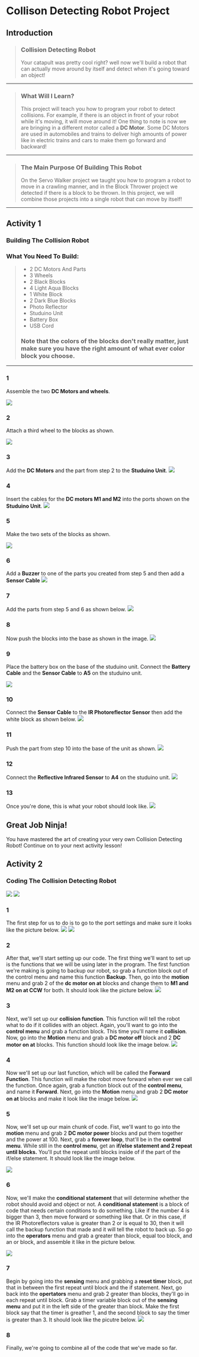 # Collison Detecting Robot Project 
## Introduction
> ### Collision Detecting Robot
> Your catapult was pretty cool right? well now we'll build a robot that can actually move around by itself and detect when it's going toward an object! 

---

> ### What Will I Learn?
> This project will teach you how to program your robot to detect collisions. For example, if there is an object in front of your robot while it's moving, it will move around it!
> One thing to note is now we are bringing in a different motor called a **DC Motor**. Some DC Motors are used in automobiles and trains to deliver high amounts of power like in electric trains and cars to make them go forward and backward!

---

> ### The Main Purpose Of Building This Robot
> On the Servo Walker project we taught you how to program a robot to move in a crawling manner, and in the Block Thrower project we detected if there is a block to be thrown. In this project, we will combine those projects into a single robot that can move by itself!

---

## Activity 1
### Building The Collision Robot 
### What You Need To Build:
> * 2 DC Motors And Parts
> * 3 Wheels
> * 2 Black Blocks
> * 4 Light Aqua Blocks
> * 1 White Block
> * 2 Dark Blue Blocks
> * Photo Reflector
> * Studuino Unit
> * Battery Box
> * USB Cord
> ### Note that the colors of the blocks don't really matter, just make sure you have the right amount of what ever color block you choose.

---

### 1
Assemble the two **DC Motors and wheels**.

![](./1.JPG)

### 2 
Attach a third wheel to the blocks as shown.

![](./2.JPG)

### 3 
Add the **DC Motors** and the part from step 2 to the **Studuino Unit**.
![](./3.JPG)

### 4 
Insert the cables for the **DC motors M1 and M2** into the ports shown on the **Studuino Unit**.
![](./4.JPG)

### 5 
Make the two sets of the blocks as shown.

![](./5.JPG)

### 6 
Add a **Buzzer** to one of the parts you created from step 5 and then add a **Sensor Cable**
![](./6.JPG)

### 7 
Add the parts from step 5 and 6 as shown below.
![](./7.JPG)

### 8 
Now push the blocks into the base as shown in the image.
![](./8.JPG)

### 9
Place the battery box on the base of the studuino unit. Connect the **Battery Cable** and the **Sensor Cable** to **A5** on the studuino unit.

![](./9.JPG)

### 10
Connect the **Sensor Cable** to the **IR Photoreflector Sensor** then add the white block as shown below.
![](./10.JPG)

### 11 
Push the part from step 10 into the base of the unit as shown.
![](./11.JPG)

### 12 
Connect the **Reflective Infrared Sensor** to **A4** on the studuino unit.
![](./12.JPG)

### 13 
Once you're done, this is what your robot should look like.
![](./13.JPG)

## Great Job Ninja!
You have mastered the art of creating your very own Collision Detecting Robot! Continue on to your next activity lesson!

## Activity 2
### Coding The Collision Detecting Robot 
![](./code1One.JPG)
![](./code2Two.JPG)

### 1 
The first step for us to do is to go to the port settings and make sure it looks like the picture below.
![](./code1.JPG)
![](./code2.JPG)

### 2 
After that, we'll start setting up our code. The first thing we'll want to set up is the functions that we will be using later in the program. The first function we're making is going to backup our robot, so grab a function block out of the control menu and name this function **Backup**. Then, go into the **motion** menu and grab 2 of the **dc motor on at** blocks and change them to **M1 and M2 on at CCW** for both. It should look like the picture below.
![](./code3.JPG)

### 3 
Next, we'll set up our **collision function**. This function will tell the robot what to do if it collides with an object. Again, you'll want to go into the **control menu** and grab a function block. This time you'll name it **collision**. Now, go into the **Motion** menu and grab a **DC motor off** block and 2 **DC motor on at** blocks. This function should look like the image below.
![](./code4.JPG)

### 4 
Now we'll set up our last function, which will be called the **Forward Function**. This function will make the robot move forward when ever we call the function. Once again, grab a function block out of the **control menu**, and name it **Forward**. Next, go into the **Motion** menu and grab 2 **DC motor on at** blocks and make it look like the image below.
![](./code5.JPG)

### 5 
Now, we'll set up our main chunk of code. Fist, we'll want to go into the **motion** menu and grab 2 **DC motor power** blocks and put them together and the power at 100. Next, grab a **forever loop**, that'll be in the **control menu**. While still in the **control menu**, get an **if/else statement and 2 repeat until blocks.** You'll put the repeat until blocks inside of if the part of the if/else statement. It should look like the image below.

![](./code6.JPG)

### 6 
Now, we'll make the **conditional statement** that will determine whether the robot should avoid and object or not. A **conditional statement** is a block of code that needs certain conditions to do something. Like if the number 4 is bigger than 3, then move forward or something like that. Or in this case, if the IR Photoreflectors value is greater than 2 or is equal to 30, then it will call the backup function that made and it will tell the robot to back up. So go into the **operators** menu and grab a greater than block, equal too block, and an or block, and assemble it like in the picture below.

![](./code7.JPG)

### 7 
Begin by going into the **sensing** menu and grabbing a **reset timer** block, put that in between the first repeat until block and the if statement. Next, go back into the **opertators** menu and grab 2 greater than blocks, they'll go in each repeat until block. Grab a timer variable block out of the **sensing menu** and put it in the left side of the greater than block. Make the first block say that the timer is greather 1, and the second block to say the timer is greater than 3. It should look like the picutre below.
![](./code8.JPG)

### 8 
Finally, we're going to combine all of the code that we've made so far. 

